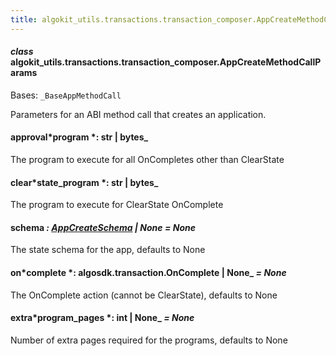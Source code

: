 ```yaml
---
title: algokit_utils.transactions.transaction_composer.AppCreateMethodCallParams
---
```


#### _class_ algokit_utils.transactions.transaction_composer.AppCreateMethodCallParams

Bases: `_BaseAppMethodCall`

Parameters for an ABI method call that creates an application.

#### approval*program *: str | bytes\_

The program to execute for all OnCompletes other than ClearState

#### clear*state_program *: str | bytes\_

The program to execute for ClearState OnComplete

#### schema _: [AppCreateSchema](#algokit_utils.transactions.transaction_composer.AppCreateSchema) | None_ _= None_

The state schema for the app, defaults to None

#### on*complete *: algosdk.transaction.OnComplete | None\_ _= None_

The OnComplete action (cannot be ClearState), defaults to None

#### extra*program_pages *: int | None\_ _= None_

Number of extra pages required for the programs, defaults to None
